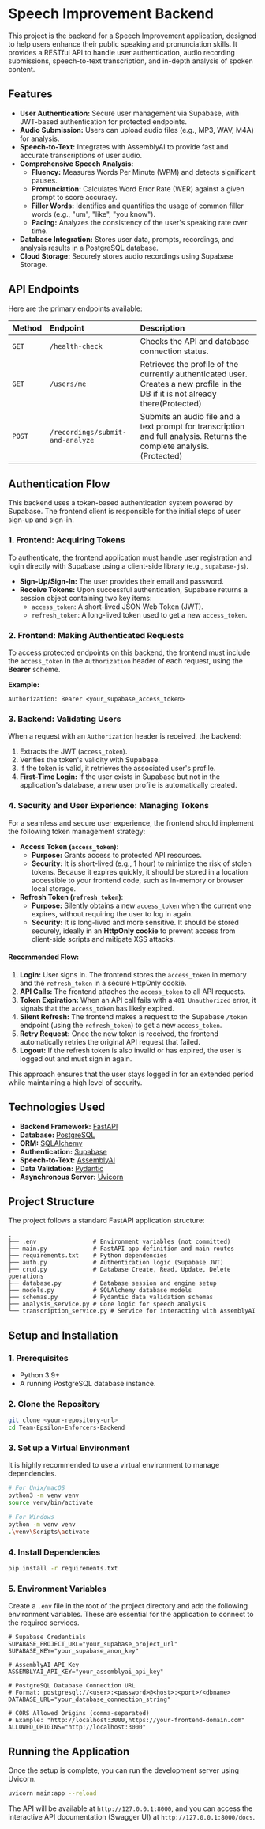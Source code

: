 # Speech Improvement Backend

This project is the backend for a Speech Improvement application, designed to help users enhance their public speaking and pronunciation skills. It provides a RESTful API to handle user authentication, audio recording submissions, speech-to-text transcription, and in-depth analysis of spoken content.

## Features

- **User Authentication:** Secure user management via Supabase, with JWT-based authentication for protected endpoints.
- **Audio Submission:** Users can upload audio files (e.g., MP3, WAV, M4A) for analysis.
- **Speech-to-Text:** Integrates with AssemblyAI to provide fast and accurate transcriptions of user audio.
- **Comprehensive Speech Analysis:**
    - **Fluency:** Measures Words Per Minute (WPM) and detects significant pauses.
    - **Pronunciation:** Calculates Word Error Rate (WER) against a given prompt to score accuracy.
    - **Filler Words:** Identifies and quantifies the usage of common filler words (e.g., "um", "like", "you know").
    - **Pacing:** Analyzes the consistency of the user's speaking rate over time.
- **Database Integration:** Stores user data, prompts, recordings, and analysis results in a PostgreSQL database.
- **Cloud Storage:** Securely stores audio recordings using Supabase Storage.

## API Endpoints

Here are the primary endpoints available:

| Method | Endpoint                             | Description                                                                                                 |
| :----- | :----------------------------------- | :---------------------------------------------------------------------------------------------------------- |
| `GET`  | `/health-check`                      | Checks the API and database connection status.                                                              |
| `GET`  | `/users/me`                          | Retrieves the profile of the currently authenticated user. Creates a new profile in the DB if it is not already there(Protected)                                      |
| `POST` | `/recordings/submit-and-analyze`     | Submits an audio file and a text prompt for transcription and full analysis. Returns the complete analysis. (Protected) |

## Authentication Flow

This backend uses a token-based authentication system powered by Supabase. The frontend client is responsible for the initial steps of user sign-up and sign-in.

### 1. Frontend: Acquiring Tokens

To authenticate, the frontend application must handle user registration and login directly with Supabase using a client-side library (e.g., `supabase-js`).

-   **Sign-Up/Sign-In:** The user provides their email and password.
-   **Receive Tokens:** Upon successful authentication, Supabase returns a session object containing two key items:
    -   `access_token`: A short-lived JSON Web Token (JWT).
    -   `refresh_token`: A long-lived token used to get a new `access_token`.

### 2. Frontend: Making Authenticated Requests

To access protected endpoints on this backend, the frontend must include the `access_token` in the `Authorization` header of each request, using the **Bearer** scheme.

**Example:**
```
Authorization: Bearer <your_supabase_access_token>
```

### 3. Backend: Validating Users

When a request with an `Authorization` header is received, the backend:
1.  Extracts the JWT (`access_token`).
2.  Verifies the token's validity with Supabase.
3.  If the token is valid, it retrieves the associated user's profile.
4.  **First-Time Login:** If the user exists in Supabase but not in the application's database, a new user profile is automatically created.

### 4. Security and User Experience: Managing Tokens

For a seamless and secure user experience, the frontend should implement the following token management strategy:

-   **Access Token (`access_token`)**:
    -   **Purpose:** Grants access to protected API resources.
    -   **Security:** It is short-lived (e.g., 1 hour) to minimize the risk of stolen tokens. Because it expires quickly, it should be stored in a location accessible to your frontend code, such as in-memory or browser local storage.
-   **Refresh Token (`refresh_token`)**:
    -   **Purpose:** Silently obtains a new `access_token` when the current one expires, without requiring the user to log in again.
    -   **Security:** It is long-lived and more sensitive. It should be stored securely, ideally in an **HttpOnly cookie** to prevent access from client-side scripts and mitigate XSS attacks.

#### Recommended Flow:

1.  **Login:** User signs in. The frontend stores the `access_token` in memory and the `refresh_token` in a secure HttpOnly cookie.
2.  **API Calls:** The frontend attaches the `access_token` to all API requests.
3.  **Token Expiration:** When an API call fails with a `401 Unauthorized` error, it signals that the `access_token` has likely expired.
4.  **Silent Refresh:** The frontend makes a request to the Supabase `/token` endpoint (using the `refresh_token`) to get a new `access_token`.
5.  **Retry Request:** Once the new token is received, the frontend automatically retries the original API request that failed.
6.  **Logout:** If the refresh token is also invalid or has expired, the user is logged out and must sign in again.

This approach ensures that the user stays logged in for an extended period while maintaining a high level of security.

## Technologies Used

- **Backend Framework:** [FastAPI](https://fastapi.tiangolo.com/)
- **Database:** [PostgreSQL](https://www.postgresql.org/)
- **ORM:** [SQLAlchemy](https://www.sqlalchemy.org/)
- **Authentication:** [Supabase](https://supabase.io/)
- **Speech-to-Text:** [AssemblyAI](https://www.assemblyai.com/)
- **Data Validation:** [Pydantic](https://pydantic-docs.helpmanual.io/)
- **Asynchronous Server:** [Uvicorn](https://www.uvicorn.org/)

## Project Structure

The project follows a standard FastAPI application structure:

```
.
├── .env                # Environment variables (not committed)
├── main.py             # FastAPI app definition and main routes
├── requirements.txt    # Python dependencies
├── auth.py             # Authentication logic (Supabase JWT)
├── crud.py             # Database Create, Read, Update, Delete operations
├── database.py         # Database session and engine setup
├── models.py           # SQLAlchemy database models
├── schemas.py          # Pydantic data validation schemas
├── analysis_service.py # Core logic for speech analysis
└── transcription_service.py # Service for interacting with AssemblyAI
```

## Setup and Installation

### 1. Prerequisites

- Python 3.9+
- A running PostgreSQL database instance.

### 2. Clone the Repository

```bash
git clone <your-repository-url>
cd Team-Epsilon-Enforcers-Backend
```

### 3. Set up a Virtual Environment

It is highly recommended to use a virtual environment to manage dependencies.

```bash
# For Unix/macOS
python3 -m venv venv
source venv/bin/activate

# For Windows
python -m venv venv
.\venv\Scripts\activate
```

### 4. Install Dependencies

```bash
pip install -r requirements.txt
```

### 5. Environment Variables

Create a `.env` file in the root of the project directory and add the following environment variables. These are essential for the application to connect to the required services.

```env
# Supabase Credentials
SUPABASE_PROJECT_URL="your_supabase_project_url"
SUPABASE_KEY="your_supabase_anon_key"

# AssemblyAI API Key
ASSEMBLYAI_API_KEY="your_assemblyai_api_key"

# PostgreSQL Database Connection URL
# Format: postgresql://<user>:<password>@<host>:<port>/<dbname>
DATABASE_URL="your_database_connection_string"

# CORS Allowed Origins (comma-separated)
# Example: "http://localhost:3000,https://your-frontend-domain.com"
ALLOWED_ORIGINS="http://localhost:3000"
```

## Running the Application

Once the setup is complete, you can run the development server using Uvicorn.

```bash
uvicorn main:app --reload
```

The API will be available at `http://127.0.0.1:8000`, and you can access the interactive API documentation (Swagger UI) at `http://127.0.0.1:8000/docs`.
